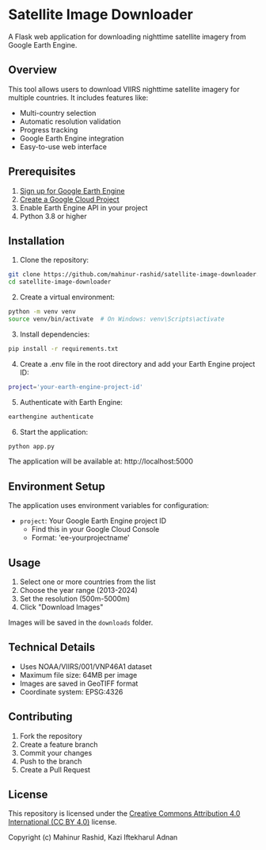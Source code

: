 # Satellite Image Downloader

A Flask web application for downloading nighttime satellite imagery from Google Earth Engine.

## Overview

This tool allows users to download VIIRS nighttime satellite imagery for multiple countries. It includes features like:
- Multi-country selection
- Automatic resolution validation
- Progress tracking
- Google Earth Engine integration
- Easy-to-use web interface

## Prerequisites

1. [Sign up for Google Earth Engine](https://signup.earthengine.google.com/)
2. [Create a Google Cloud Project](https://console.cloud.google.com/projectcreate)
3. Enable Earth Engine API in your project
4. Python 3.8 or higher

## Installation

1. Clone the repository:
```bash
git clone https://github.com/mahinur-rashid/satellite-image-downloader.git
cd satellite-image-downloader
```

2. Create a virtual environment:
```bash
python -m venv venv
source venv/bin/activate  # On Windows: venv\Scripts\activate
```

3. Install dependencies:
```bash
pip install -r requirements.txt
```

4. Create a .env file in the root directory and add your Earth Engine project ID:
```bash
project='your-earth-engine-project-id'
```

5. Authenticate with Earth Engine:
```bash
earthengine authenticate
```

6. Start the application:
```bash
python app.py
```

The application will be available at: http://localhost:5000

## Environment Setup

The application uses environment variables for configuration:
- `project`: Your Google Earth Engine project ID
  - Find this in your Google Cloud Console
  - Format: 'ee-yourprojectname'

## Usage

1. Select one or more countries from the list
2. Choose the year range (2013-2024)
3. Set the resolution (500m-5000m)
4. Click "Download Images"

Images will be saved in the `downloads` folder.

## Technical Details

- Uses NOAA/VIIRS/001/VNP46A1 dataset
- Maximum file size: 64MB per image
- Images are saved in GeoTIFF format
- Coordinate system: EPSG:4326

## Contributing

1. Fork the repository
2. Create a feature branch
3. Commit your changes
4. Push to the branch
5. Create a Pull Request

## License

This repository is licensed under the [Creative Commons Attribution 4.0 International (CC BY 4.0)](https://creativecommons.org/licenses/by/4.0/) license.

Copyright (c) Mahinur Rashid, Kazi Iftekharul Adnan



